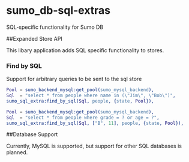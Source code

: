# sumo_db-sql-extras

SQL-specific functionality for Sumo DB

##Expanded Store API

This libary application adds SQL specific functionality to stores.

### Find by SQL

Support for arbitrary queries to be sent to the sql store

```erlang
Pool = sumo_backend_mysql:get_pool(sumo_mysql_backend),
Sql  = "select * from people where name in (\"Jim\", \"Bob\")",
sumo_sql_extra:find_by_sql(Sql, people, {state, Pool}),
```

```erlang
Pool = sumo_backend_mysql:get_pool(sumo_mysql_backend),
Sql  = "select * from people where grade = ? or age = ?",
sumo_sql_extra:find_by_sql(Sql, ["B", 11], people, {state, Pool}),
```

##Database Support

Currently, MySQL is supported, but support for other SQL databases is planned.
